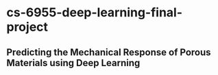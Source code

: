 # cs-6955-deep-learning-final-project
## Predicting the Mechanical Response of Porous Materials using Deep Learning
